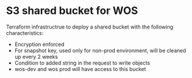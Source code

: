 # S3 shared bucket for WOS

Terraform infrastructrue to deploy a shared bucket with the following characteristics:

 * Encryption enforced
 * For snapshot key, used only for non-prod environment, will be cleaned up every 2 weeks
 * Condition to added string in the request to write objects
 * wos-dev and wos prod will have access to this bucket
 
